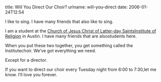 title: Will You Direct Our Choir?
urlname: will-you-direct
date: 2006-01-24T12:54

I like to sing. I have many friends that also like to sing.

I am a student at the [Church of Jesus Christ of Latter-day Saints](http://mormon.org/)[Institute of Religion](http://www.lds.org/institutes/home/0,8473,768-1-36-60505,00.html) in Austin. I have many friends that are alsostudents here.

When you put these two together, you get something called the Institutechoir. We&#x02bc;ve got everything we need.

Except for a director.

If you want to direct our choir every Tuesday night from 6:00 to 7:30,let me know. I&#x02bc;ll love you forever.